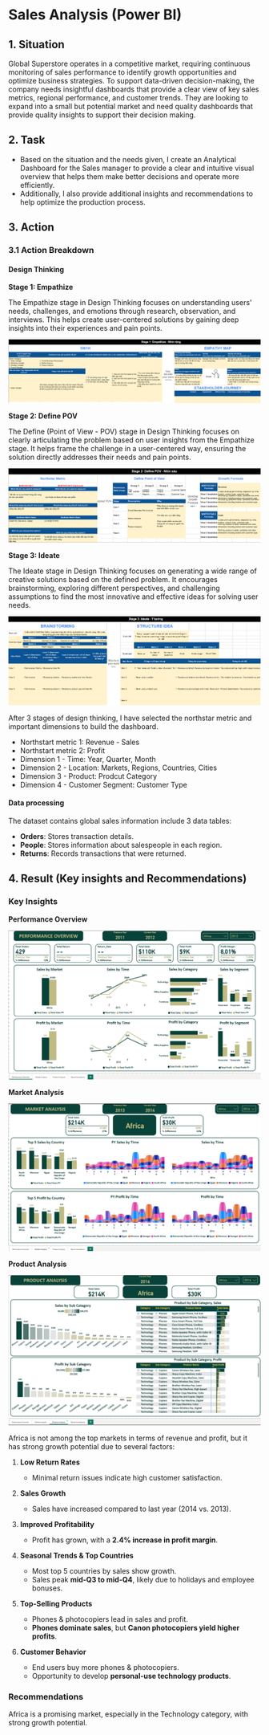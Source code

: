 # Sales Analysis (Power BI)

## 1. Situation
Global Superstore operates in a competitive market, requiring continuous monitoring of sales performance to identify growth opportunities and optimize business strategies. To support data-driven decision-making, the company needs insightful dashboards that provide a clear view of key sales metrics, regional performance, and customer trends. They are looking to expand into a small but potential market and need quality dashboards that provide quality insights to support their decision making.

## 2. Task
-  Based on the situation and the needs given, I create an Analytical Dashboard for the  Sales manager to provide a clear and intuitive visual overview that helps them make better decisions and operate more efficiently.  
-  Additionally, I also provide additional insights and recommendations to help optimize the production process. 


## 3. Action 
### 3.1 Action Breakdown
#### Design Thinking

**Stage 1: Empathize**

The Empathize stage in Design Thinking focuses on understanding users' needs, challenges, and emotions through research, observation, and interviews. This helps create user-centered solutions by gaining deep insights into their experiences and pain points.

![](https://github.com/Hien2105/Project-s-photo/blob/main/PBI%209.png)

**Stage 2: Define POV**

The Define (Point of View - POV) stage in Design Thinking focuses on clearly articulating the problem based on user insights from the Empathize stage. It helps frame the challenge in a user-centered way, ensuring the solution directly addresses their needs and pain points.

![](https://github.com/Hien2105/Project-s-photo/blob/main/PBI%2010.png)

**Stage 3: Ideate**

The Ideate stage in Design Thinking focuses on generating a wide range of creative solutions based on the defined problem. It encourages brainstorming, exploring different perspectives, and challenging assumptions to find the most innovative and effective ideas for solving user needs.

![](https://github.com/Hien2105/Project-s-photo/blob/main/PBI%2011.png)

After 3 stages of design thinking, I have selected the northstar metric and important dimensions to build the dashboard.
- Northstart metric 1: Revenue - Sales
- Northstart metric 2: Profit
- Dimension 1 - Time: Year, Quarter, Month
- Dimension 2 - Location: Markets, Regions, Countries, Cities
- Dimension 3 - Product: Prodcut Category
- Dimension 4 - Customer Segment: Customer Type

#### Data processing
The dataset contains global sales information include 3 data tables:  
- **Orders**: Stores transaction details.  
- **People**: Stores information about salespeople in each region.  
- **Returns**: Records transactions that were returned.  

## 4. Result (Key insights and Recommendations)

### Key Insights

**Performance Overview**

![](https://github.com/Hien2105/Project-s-photo/blob/main/PBI%2012.png)

**Market Analysis**

![](https://github.com/Hien2105/Project-s-photo/blob/main/PBI%2013.png)

**Product Analysis**

![](https://github.com/Hien2105/Project-s-photo/blob/main/PBI%2014.png)

Africa is not among the top markets in terms of revenue and profit, but it has strong growth potential due to several factors:

1. **Low Return Rates**  
   - Minimal return issues indicate high customer satisfaction.

2. **Sales Growth**  
   - Sales have increased compared to last year (2014 vs. 2013).

3. **Improved Profitability**  
   - Profit has grown, with a **2.4% increase in profit margin**.

4. **Seasonal Trends & Top Countries**  
   - Most top 5 countries by sales show growth.
   - Sales peak **mid-Q3 to mid-Q4**, likely due to holidays and employee bonuses.

5. **Top-Selling Products**  
   - Phones & photocopiers lead in sales and profit.
   - **Phones dominate sales**, but **Canon photocopiers yield higher profits**.

6. **Customer Behavior**  
   - End users buy more phones & photocopiers.
   - Opportunity to develop **personal-use technology products**.

### Recommendations
Africa is a promising market, especially in the Technology category, with strong growth potential.




